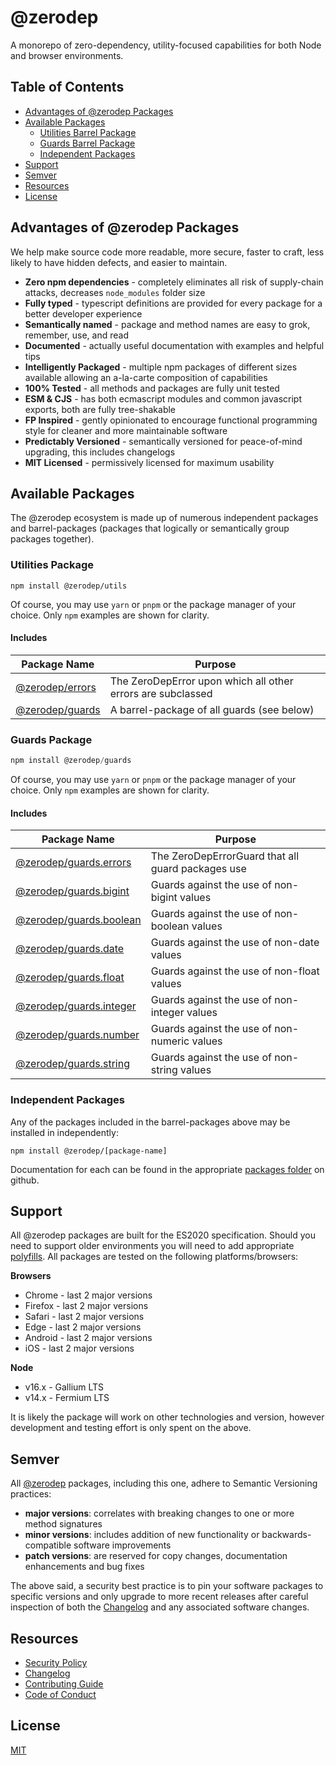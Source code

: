 # @zerodep

A monorepo of zero-dependency, utility-focused capabilities for both Node and browser environments.

## Table of Contents

- [Advantages of @zerodep Packages](#advantages-of-zerodep-packages)
- [Available Packages](#available-packages)
  - [Utilities Barrel Package](#utilities-package)
  - [Guards Barrel Package](#guards-package)
  - [Independent Packages](#independent-packages)
- [Support](#support)
- [Semver](#semver)
- [Resources](#resources)
- [License](#license)

## Advantages of @zerodep Packages

We help make source code more readable, more secure, faster to craft, less likely to have hidden defects, and easier to maintain.

- **Zero npm dependencies** - completely eliminates all risk of supply-chain attacks, decreases `node_modules` folder size
- **Fully typed** - typescript definitions are provided for every package for a better developer experience
- **Semantically named** - package and method names are easy to grok, remember, use, and read
- **Documented** - actually useful documentation with examples and helpful tips
- **Intelligently Packaged** - multiple npm packages of different sizes available allowing an a-la-carte composition of capabilities
- **100% Tested** - all methods and packages are fully unit tested
- **ESM & CJS** - has both ecmascript modules and common javascript exports, both are fully tree-shakable
- **FP Inspired** - gently opinionated to encourage functional programming style for cleaner and more maintainable software
- **Predictably Versioned** - semantically versioned for peace-of-mind upgrading, this includes changelogs
- **MIT Licensed** - permissively licensed for maximum usability

## Available Packages

The @zerodep ecosystem is made up of numerous independent packages and barrel-packages (packages that logically or semantically group packages together).

### Utilities Package

```
npm install @zerodep/utils
```

Of course, you may use `yarn` or `pnpm` or the package manager of your choice. Only `npm` examples are shown for clarity.

#### Includes

| Package Name | Purpose |
| --- | --- |
| [@zerodep/errors](https://github.com/cdepage/zerodep/tree/main/packages/errors) | The ZeroDepError upon which all other errors are subclassed |
| [@zerodep/guards](https://github.com/cdepage/zerodep/tree/main/packages/guards) | A barrel-package of all guards (see below) |

### Guards Package

```typescript
npm install @zerodep/guards
```

Of course, you may use `yarn` or `pnpm` or the package manager of your choice. Only `npm` examples are shown for clarity.

#### Includes

| Package Name | Purpose |
| --- | --- |
| [@zerodep/guards.errors](https://github.com/cdepage/zerodep/tree/main/packages/guards.errors) | The ZeroDepErrorGuard that all guard packages use |
| [@zerodep/guards.bigint](https://github.com/cdepage/zerodep/tree/main/packages/guards.bigint) | Guards against the use of non-bigint values |
| [@zerodep/guards.boolean](https://github.com/cdepage/zerodep/tree/main/packages/guards.boolean) | Guards against the use of non-boolean values |
| [@zerodep/guards.date](https://github.com/cdepage/zerodep/tree/main/packages/guards.date) | Guards against the use of non-date values |
| [@zerodep/guards.float](https://github.com/cdepage/zerodep/tree/main/packages/guards.float) | Guards against the use of non-float values |
| [@zerodep/guards.integer](https://github.com/cdepage/zerodep/tree/main/packages/guards.integer) | Guards against the use of non-integer values |
| [@zerodep/guards.number](https://github.com/cdepage/zerodep/tree/main/packages/guards.number) | Guards against the use of non-numeric values |
| [@zerodep/guards.string](https://github.com/cdepage/zerodep/tree/main/packages/guards.string) | Guards against the use of non-string values |

### Independent Packages

Any of the packages included in the barrel-packages above may be installed in independently:

```
npm install @zerodep/[package-name]
```

Documentation for each can be found in the appropriate [packages folder](https://github.com/cdepage/zerodep/tree/main/packages) on github.

## Support

All @zerodep packages are built for the ES2020 specification. Should you need to support older environments you will need to add appropriate [polyfills](https://developer.mozilla.org/en-US/docs/Glossary/Polyfill). All packages are tested on the following platforms/browsers:

**Browsers**

- Chrome - last 2 major versions
- Firefox - last 2 major versions
- Safari - last 2 major versions
- Edge - last 2 major versions
- Android - last 2 major versions
- iOS - last 2 major versions

**Node**

- v16.x - Gallium LTS
- v14.x - Fermium LTS

It is likely the package will work on other technologies and version, however development and testing effort is only spent on the above.

## Semver

All [@zerodep](https://github.com/cdepage/zerodep) packages, including this one, adhere to Semantic Versioning practices:

- **major versions**: correlates with breaking changes to one or more method signatures
- **minor versions**: includes addition of new functionality or backwards-compatible software improvements
- **patch versions**: are reserved for copy changes, documentation enhancements and bug fixes

The above said, a security best practice is to pin your software packages to specific versions and only upgrade to more recent releases after careful inspection of both the [Changelog](https://github.com/cdepage/zerodep/blob/main/packages/errors/CHANGELOG.md) and any associated software changes.

## Resources

- [Security Policy](https://github.com/cdepage/zerodep/blob/main/SECURITY.md)
- [Changelog](https://github.com/cdepage/zerodep/blob/main/CHANGELOG.md)
- [Contributing Guide](https://github.com/cdepage/zerodep/blob/main/CONTRIBUTING.md)
- [Code of Conduct](https://github.com/cdepage/zerodep/blob/main/CODE_OF_CONDUCT.md)

## License

[MIT](https://github.com/cdepage/zerodep/blob/main/LICENSE)
